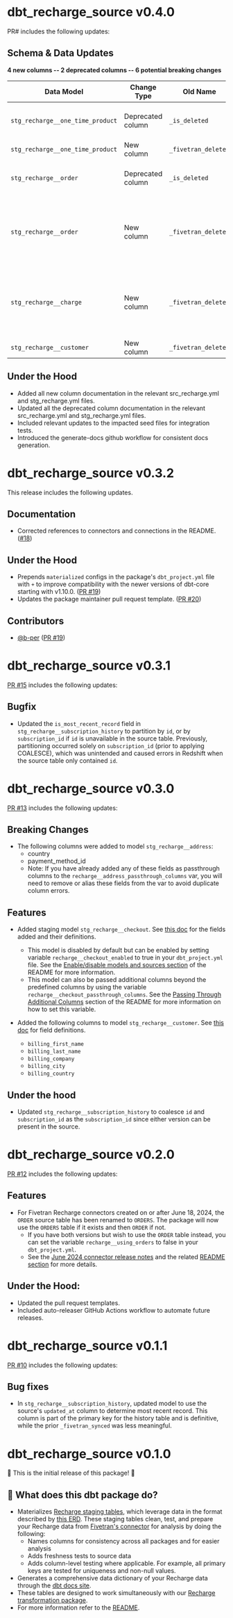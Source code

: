 # dbt_recharge_source v0.4.0

PR# includes the following updates:

## Schema & Data Updates
**4 new columns -- 2 deprecated columns -- 6 potential breaking changes**

| Data Model                                                                                                                                               | Change Type | Old Name                     | New Name                                             | Notes                                                                                    |
| -------------------------------------------------------------------------------------------------------------------------------------------------------- | ----------- | ---------------------------- | ---------------------------------------------------- | ---------------------------------------------------------------------------------------- |
| `stg_recharge__one_time_product`             | Deprecated column | `_is_deleted`  |  `_is_deleted`  | The column will continue to persist for the time being, but we encourage referencing the `_fivetran_deleted` column in its place.    |
| `stg_recharge__one_time_product`             | New column | `_fivetran_deleted`  |   | Boolean created by Fivetran to indicate whether the record has been deleted. | 
| `stg_recharge__order`             | Deprecated column | `_is_deleted`  |  `_is_deleted`  | The column will continue to persist for the time being, but we encourage referencing the `_fivetran_deleted` column in its place.    |
| `stg_recharge__order`             | New column | `_fivetran_deleted`  |   | Boolean created by Fivetran to indicate whether the record has been deleted. **For dbt Core users: If this field is included in the `recharge__order_passthrough_columns` variable. It will need to be removed in order to avoid duplicate column compilation failures.**  | 
| `stg_recharge__charge`             | New column | `_fivetran_deleted`  |   | Boolean created by Fivetran to indicate whether the record has been deleted. **For dbt Core users: If this field is included in the `recharge__charge_passthrough_columns` variable. It will need to be removed in order to avoid duplicate column compilation failures.**  | 
| `stg_recharge__customer`             | New column | `_fivetran_deleted`  |   | Boolean created by Fivetran to indicate whether the record has been deleted. | 

## Under the Hood
- Added all new column documentation in the relevant src_recharge.yml and stg_recharge.yml files.
- Updated all the deprecated column documentation in the relevant src_recharge.yml and stg_recharge.yml files.
- Included relevant updates to the impacted seed files for integration tests.
- Introduced the generate-docs github workflow for consistent docs generation.

# dbt_recharge_source v0.3.2
This release includes the following updates. 

## Documentation
- Corrected references to connectors and connections in the README. ([#18](https://github.com/fivetran/dbt_recharge_source/pull/18))

## Under the Hood
- Prepends `materialized` configs in the package's `dbt_project.yml` file with `+` to improve compatibility with the newer versions of dbt-core starting with v1.10.0. ([PR #19](https://github.com/fivetran/dbt_recharge_source/pull/19))
- Updates the package maintainer pull request template. ([PR #20](https://github.com/fivetran/dbt_recharge_source/pull/20))

## Contributors
- [@b-per](https://github.com/b-per) ([PR #19](https://github.com/fivetran/dbt_recharge_source/pull/19))

# dbt_recharge_source v0.3.1
[PR #15](https://github.com/fivetran/dbt_recharge_source/pull/15) includes the following updates:

## Bugfix
- Updated the `is_most_recent_record` field in `stg_recharge__subscription_history` to partition by `id`, or by `subscription_id` if `id` is unavailable in the source table. Previously, partitioning occurred solely on `subscription_id` (prior to applying COALESCE), which was unintended and caused errors in Redshift when the source table only contained `id`.

# dbt_recharge_source v0.3.0
[PR #13](https://github.com/fivetran/dbt_recharge_source/pull/13) includes the following updates:
## Breaking Changes
- The following columns were added to model `stg_recharge__address`:
  - country
  - payment_method_id
  - Note: If you have already added any of these fields as passthrough columns to the `recharge__address_passthrough_columns` var, you will need to remove or alias these fields from the var to avoid duplicate column errors.

## Features
- Added staging model `stg_recharge__checkout`. See [this doc](https://fivetran.github.io/dbt_recharge_source/#!/model/model.recharge_source.stg_recharge__checkout) for the fields added and their definitions.
  - This model is disabled by default but can be enabled by setting variable `recharge__checkout_enabled` to true in your `dbt_project.yml` file. See the [Enable/disable models and sources section](https://github.com/fivetran/dbt_recharge_source/blob/main/README.md#step-4-enable-disable-models-and-sources) of the README for more information.
  - This model can also be passed additional columns beyond the predefined columns by using the variable `recharge__checkout_passthrough_columns`. See the [Passing Through Additional Columns](https://github.com/fivetran/dbt_recharge_source/blob/main/README.md#passing-through-additional-columns) section of the README for more information on how to set this variable.

- Added the following columns to model `stg_recharge__customer`. See [this doc](https://fivetran.github.io/dbt_recharge_source/#!/model/model.recharge_source.stg_recharge__customer) for field definitions.
  - `billing_first_name`
  - `billing_last_name`
  - `billing_company`
  - `billing_city`
  - `billing_country`

## Under the hood
- Updated `stg_recharge__subscription_history` to coalesce `id` and `subscription_id` as the `subscription_id` since either version can be present in the source.

# dbt_recharge_source v0.2.0
[PR #12](https://github.com/fivetran/dbt_recharge_source/pull/12) includes the following updates:

## Features
- For Fivetran Recharge connectors created on or after June 18, 2024, the `ORDER` source table has been renamed to `ORDERS`. The package will now use the `ORDERS` table if it exists and then `ORDER` if not.  
  - If you have both versions but wish to use the `ORDER` table instead, you can set the variable `recharge__using_orders` to false in your `dbt_project.yml`.
  - See the [June 2024 connector release notes](https://fivetran.com/docs/connectors/applications/recharge/changelog#june2024) and the related
   [README section](https://github.com/fivetran/dbt_recharge_source/blob/main/README.md##leveraging-orders-vs-orders-source) for more details.

## Under the Hood:
- Updated the pull request templates.
- Included auto-releaser GitHub Actions workflow to automate future releases.

# dbt_recharge_source v0.1.1
[PR #10](https://github.com/fivetran/dbt_recharge_source/pull/10) includes the following updates:
## Bug fixes
- In `stg_recharge__subscription_history`, updated model to use the source's `updated_at` column to determine most recent record. This column is part of the primary key for the history table and is definitive, while the prior `_fivetran_synced` was less meaningful.

# dbt_recharge_source v0.1.0
🎉 This is the initial release of this package! 🎉
## 📣 What does this dbt package do?
- Materializes [Recharge staging tables](https://fivetran.github.io/dbt_recharge_source/#!/overview/recharge_source/models/?g_v=1&g_e=seeds), which leverage data in the format described by [this ERD](https://fivetran.com/docs/applications/recharge#schemainformation). These staging tables clean, test, and prepare your Recharge data from [Fivetran's connector](https://fivetran.com/docs/applications/recharge) for analysis by doing the following:
  - Names columns for consistency across all packages and for easier analysis
  - Adds freshness tests to source data
  - Adds column-level testing where applicable. For example, all primary keys are tested for uniqueness and non-null values.
- Generates a comprehensive data dictionary of your Recharge data through the [dbt docs site](https://fivetran.github.io/dbt_recharge_source/).
- These tables are designed to work simultaneously with our [Recharge transformation package](https://github.com/fivetran/dbt_recharge).
- For more information refer to the [README](/README.md).
